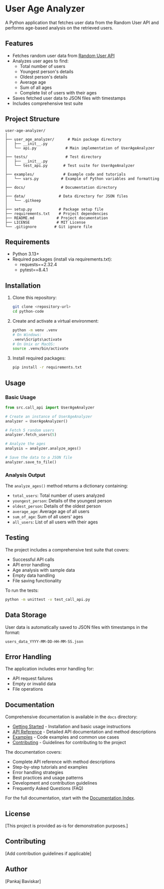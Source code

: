 # User Age Analyzer

A Python application that fetches user data from the Random User API and performs age-based analysis on the retrieved users.

## Features

- Fetches random user data from [Random User API](https://randomuser.me/)
- Analyzes user ages to find:
  - Total number of users
  - Youngest person's details
  - Oldest person's details
  - Average age
  - Sum of all ages
  - Complete list of users with their ages
- Saves fetched user data to JSON files with timestamps
- Includes comprehensive test suite

## Project Structure

```
user-age-analyzer/
│
├── user_age_analyzer/      # Main package directory
│   ├── __init__.py
│   └── api.py             # Main implementation of UserAgeAnalyzer
│
├── tests/                 # Test directory
│   ├── __init__.py
│   └── test_api.py       # Test suite for UserAgeAnalyzer
│
├── examples/             # Example code and tutorials
│   └── vars.py          # Example of Python variables and formatting
│
├── docs/                # Documentation directory
│
├── data/               # Data directory for JSON files
│   └── .gitkeep
│
├── setup.py            # Package setup file
├── requirements.txt    # Project dependencies
├── README.md          # Project documentation
├── LICENSE            # MIT License
└── .gitignore        # Git ignore file
```

## Requirements

- Python 3.13+
- Required packages (install via requirements.txt):
  - requests==2.32.4
  - pytest==8.4.1

## Installation

1. Clone this repository:
   ```bash
   git clone <repository-url>
   cd python-code
   ```

2. Create and activate a virtual environment:
   ```bash
   python -m venv .venv
   # On Windows:
   .venv\Scripts\activate
   # On Unix or MacOS:
   source .venv/bin/activate
   ```

3. Install required packages:
   ```bash
   pip install -r requirements.txt
   ```

## Usage

### Basic Usage

```python
from src.call_api import UserAgeAnalyzer

# Create an instance of UserAgeAnalyzer
analyzer = UserAgeAnalyzer()

# Fetch 5 random users
analyzer.fetch_users(5)

# Analyze the ages
analysis = analyzer.analyze_ages()

# Save the data to a JSON file
analyzer.save_to_file()
```

### Analysis Output

The `analyze_ages()` method returns a dictionary containing:
- `total_users`: Total number of users analyzed
- `youngest_person`: Details of the youngest person
- `oldest_person`: Details of the oldest person
- `average_age`: Average age of all users
- `sum_of_age`: Sum of all users' ages
- `all_users`: List of all users with their ages

## Testing

The project includes a comprehensive test suite that covers:
- Successful API calls
- API error handling
- Age analysis with sample data
- Empty data handling
- File saving functionality

To run the tests:
```bash
python -m unittest -v test_call_api.py
```

## Data Storage

User data is automatically saved to JSON files with timestamps in the format:
```
users_data_YYYY-MM-DD-HH-MM-SS.json
```

## Error Handling

The application includes error handling for:
- API request failures
- Empty or invalid data
- File operations

## Documentation

Comprehensive documentation is available in the `docs` directory:

- [Getting Started](docs/getting_started.md) - Installation and basic usage instructions
- [API Reference](docs/api_reference.md) - Detailed API documentation and method descriptions
- [Examples](docs/examples.md) - Code examples and common use cases
- [Contributing](docs/contributing.md) - Guidelines for contributing to the project

The documentation covers:
- Complete API reference with method descriptions
- Step-by-step tutorials and examples
- Error handling strategies
- Best practices and usage patterns
- Development and contribution guidelines
- Frequently Asked Questions (FAQ)

For the full documentation, start with the [Documentation Index](docs/index.md).

## License

[This project is provided as-is for demonstration purposes.]

## Contributing

[Add contribution guidelines if applicable]

## Author

[Pankaj Baviskar]


